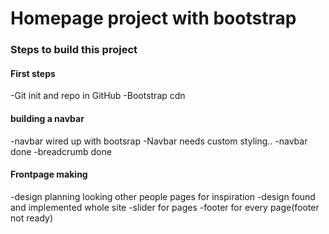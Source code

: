 # Homepage project with bootstrap

### Steps to build this project

#### First steps

-Git init and repo in GitHub
-Bootstrap cdn

#### building a navbar

-navbar wired up with bootsrap
-Navbar needs custom styling..
-navbar done
-breadcrumb done

#### Frontpage making
-design planning looking other people pages for inspiration
-design found and implemented whole site
-slider for pages
-footer for every page(footer not ready)